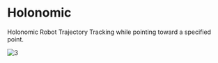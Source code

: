 # Holonomic
Holonomic Robot Trajectory Tracking while pointing toward a specified point.

![3](https://user-images.githubusercontent.com/31062159/75869647-e2d05780-5e2f-11ea-92b0-f7742dcc877d.gif)
